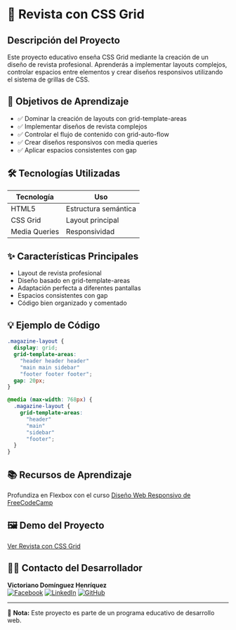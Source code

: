 # 📰 Revista con CSS Grid

## Descripción del Proyecto  
Este proyecto educativo enseña CSS Grid mediante la creación de un diseño de revista profesional. Aprenderás a implementar layouts complejos, controlar espacios entre elementos y crear diseños responsivos utilizando el sistema de grillas de CSS.

## 🎯 Objetivos de Aprendizaje  
- ✅ Dominar la creación de layouts con grid-template-areas  
- ✅ Implementar diseños de revista complejos  
- ✅ Controlar el flujo de contenido con grid-auto-flow  
- ✅ Crear diseños responsivos con media queries  
- ✅ Aplicar espacios consistentes con gap  

## 🛠 Tecnologías Utilizadas  
| Tecnología | Uso |  
|------------|-----|  
| HTML5 | Estructura semántica |  
| CSS Grid | Layout principal |  
| Media Queries | Responsividad |  

## ✨ Características Principales  
- Layout de revista profesional  
- Diseño basado en grid-template-areas  
- Adaptación perfecta a diferentes pantallas  
- Espacios consistentes con gap  
- Código bien organizado y comentado  

## 💡 Ejemplo de Código  
```css  
.magazine-layout {
  display: grid;
  grid-template-areas:
    "header header header"
    "main main sidebar"
    "footer footer footer";
  gap: 20px;
}

@media (max-width: 768px) {
  .magazine-layout {
    grid-template-areas:
      "header"
      "main"
      "sidebar"
      "footer";
  }
}

```
## 📚 Recursos de Aprendizaje
Profundiza en Flexbox con el curso [Diseño Web Responsivo de FreeCodeCamp](https://www.freecodecamp.org/learn/2022/responsive-web-design/)

## 🖼️ Demo del Proyecto
[Ver Revista con CSS Grid](https://informaticaempresarial-tic-docente.github.io/Revista-con-CSS/)

## 👨‍💻 Contacto del Desarrollador
**Victoriano Domínguez Henríquez**  
[![Facebook](https://img.shields.io/badge/Facebook-1877F2?style=for-the-badge&logo=facebook&logoColor=white)](https://web.facebook.com/profile.php?id=61573209977446&locale=es_LA) [![LinkedIn](https://img.shields.io/badge/LinkedIn-0077B5?style=for-the-badge&logo=linkedin&logoColor=white)](https://www.linkedin.com/in/victoriano-dominguez-henr%C3%ADquez-614785144) [![GitHub](https://img.shields.io/badge/GitHub-181717?style=for-the-badge&logo=github&logoColor=white)](https://github.com/InformaticaEmpresarial-Tic-Docente/InformaticaEmpresarial-Tic-Docente)


---

📄 **Nota:** Este proyecto es parte de un programa educativo de desarrollo web.
